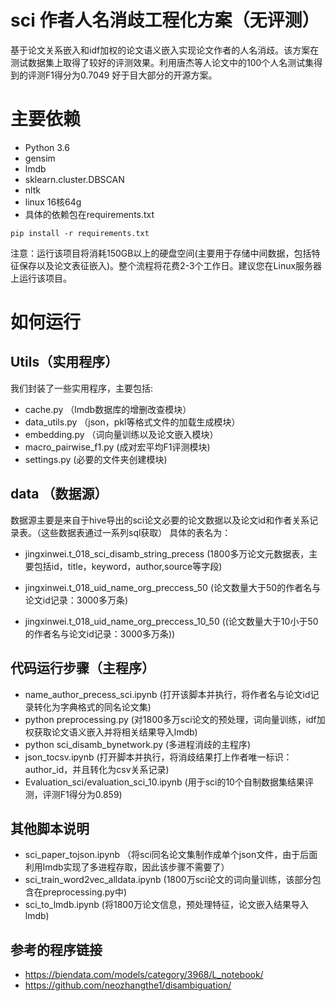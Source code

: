 # sci 作者人名消歧工程化方案（无评测）

基于论文关系嵌入和idf加权的论文语义嵌入实现论文作者的人名消歧。该方案在测试数据集上取得了较好的评测效果。利用唐杰等人论文中的100个人名测试集得到的评测F1得分为0.7049 好于目大部分的开源方案。




# 主要依赖

* Python 3.6
* gensim
* lmdb
* sklearn.cluster.DBSCAN
* nltk
* linux 16核64g
* 具体的依赖包在requirements.txt

```linux
pip install -r requirements.txt

```

注意：运行该项目将消耗150GB以上的硬盘空间(主要用于存储中间数据，包括特征保存以及论文表征嵌入)。整个流程将花费2-3个工作日。建议您在Linux服务器上运行该项目。



# 如何运行


## Utils（实用程序）

我们封装了一些实用程序，主要包括:
* cache.py （lmdb数据库的增删改查模块）
* data_utils.py  （json，pkl等格式文件的加载生成模块）
* embedding.py （词向量训练以及论文嵌入模块）
* macro_pairwise_f1.py (成对宏平均F1评测模块)
* settings.py  (必要的文件夹创建模块)


## data （数据源）

数据源主要是来自于hive导出的sci论文必要的论文数据以及论文id和作者关系记录表。（这些数据表通过一系列sql获取）
具体的表名为：
* jingxinwei.t_018_sci_disamb_string_precess (1800多万论文元数据表，主要包括id，title，keyword，author,source等字段)

* jingxinwei.t_018_uid_name_org_preccess_50 (论文数量大于50的作者名与论文id记录：3000多万条)
* jingxinwei.t_018_uid_name_org_preccess_10_50 ((论文数量大于10小于50的作者名与论文id记录：3000多万条))



## 代码运行步骤（主程序）

* name_author_precess_sci.ipynb (打开该脚本并执行，将作者名与论文id记录转化为字典格式的同名论文集)
* python preprocessing.py (对1800多万sci论文的预处理，词向量训练，idf加权获取论文语义嵌入并将相关结果导入lmdb)
* python sci_disamb_bynetwork.py (多进程消歧的主程序)
* json_tocsv.ipynb (打开脚本并执行，将消歧结果打上作者唯一标识：author_id，并且转化为csv关系记录)
* Evaluation_sci/evaluation_sci_10.ipynb  (用于sci的10个自制数据集结果评测，评测F1得分为0.859)




##  其他脚本说明

* sci_paper_tojson.ipynb （将sci同名论文集制作成单个json文件，由于后面利用lmdb实现了多进程存取，因此该步骤不需要了）
* sci_train_word2vec_alldata.ipynb (1800万sci论文的词向量训练，该部分包含在preprocessing.py中)
* sci_to_lmdb.ipynb (将1800万论文信息，预处理特征，论文嵌入结果导入lmdb)


## 参考的程序链接
* https://biendata.com/models/category/3968/L_notebook/
* https://github.com/neozhangthe1/disambiguation/







